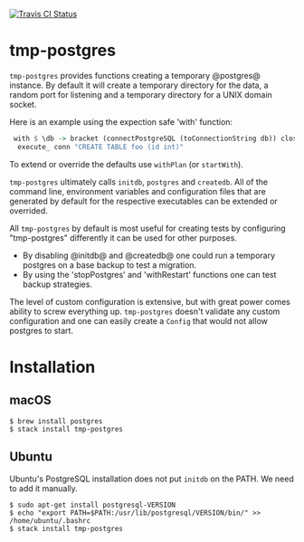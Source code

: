 [![Travis CI Status](https://travis-ci.org/jfischoff/tmp-postgres.svg?branch=master)](http://travis-ci.org/jfischoff/tmp-postgres)
# tmp-postgres

`tmp-postgres` provides functions creating a temporary @postgres@ instance.
By default it will create a temporary directory for the data,
a random port for listening and a temporary directory for a UNIX
domain socket.

Here is an example using the expection safe 'with' function:

```haskell
 with $ \db -> bracket (connectPostgreSQL (toConnectionString db)) close $ \conn ->
  execute_ conn "CREATE TABLE foo (id int)"
```

To extend or override the defaults use `withPlan` (or `startWith`).

`tmp-postgres` ultimately calls `initdb`, `postgres` and `createdb`.
All of the command line, environment variables and configuration files
that are generated by default for the respective executables can be
extended or overrided.

All `tmp-postgres` by default is most useful for creating tests by
configuring "tmp-postgres" differently it can be used for other purposes.

* By disabling @initdb@ and @createdb@ one could run a temporary
postgres on a base backup to test a migration.
* By using the 'stopPostgres' and 'withRestart' functions one can test
backup strategies.

The level of custom configuration is extensive, but with great power comes
ability to screw everything up. `tmp-postgres` doesn't validate any custom
configuration and one can easily create a `Config` that would not allow
postgres to start.

# Installation

## macOS
```
$ brew install postgres
$ stack install tmp-postgres
```

## Ubuntu

Ubuntu's PostgreSQL installation does not put `initdb` on the PATH. We need to add it manually.

```
$ sudo apt-get install postgresql-VERSION
$ echo "export PATH=$PATH:/usr/lib/postgresql/VERSION/bin/" >> /home/ubuntu/.bashrc
$ stack install tmp-postgres
```
